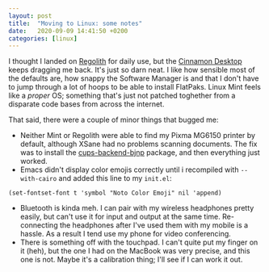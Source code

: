 ```yaml
---
layout: post
title:  "Moving to Linux: some notes"
date:   2020-09-09 14:41:50 +0200
categories: [linux]
---
```


I thought I landed on [Regolith][regolith] for daily use, but the
[Cinnamon Desktop][cinnamon] keeps dragging me back. It's just so
darn neat. I like how sensible most of the defaults are, how snappy
the Software Manager is and that I don't have to jump through a lot of
hoops to be able to install FlatPaks. Linux Mint feels like a _proper_
OS; something that's just not patched toghether from a disparate code
bases from across the internet.

That said, there were a couple of minor things that bugged me: 

 * Neither Mint or Regolith were able to find my Pixma MG6150 printer
   by default, although XSane had no problems scanning documents. The
   fix was to install the [cups-backend-bjnp][bjnp] package, and then
   everything just worked.
 * Emacs didn't display color emojis correctly until i recompiled with
   `--with-cairo` and added this line to my `init.el`:
```elisp
(set-fontset-font t 'symbol "Noto Color Emoji" nil 'append)
```
 * Bluetooth is kinda meh. I can pair with my wireless headphones
   pretty easily, but can't use it for input and output at the same
   time. Re-connecting the headphones after I've used them with my
   mobile is a hassle. As a result I tend use my phone for video
   conferencing.
 * There is something off with the touchpad. I can't quite put my
   finger on it (heh), but the one I had on the MacBook was very
   precise, and this one is not. Maybe it's a calibration thing; I'll
   see if I can work it out.


[bjnp]:https://packages.debian.org/sid/cups-backend-bjnp
[regolith]:https://regolith-linux.org/
[mint]:https://linuxmint.com/
[cinnamon]:https://en.wikipedia.org/wiki/Cinnamon_(desktop_environment)
